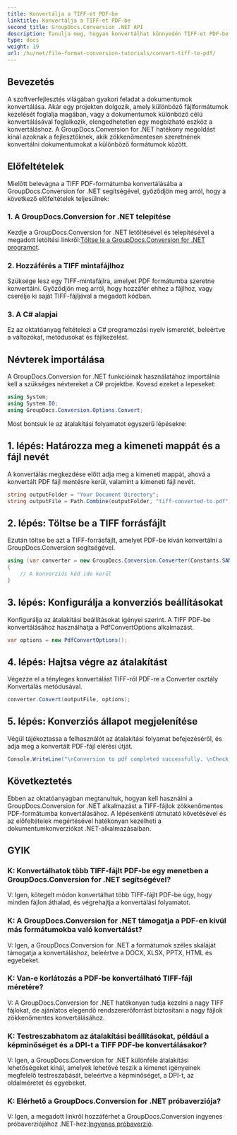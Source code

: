 ```yaml
---
title: Konvertálja a TIFF-et PDF-be
linktitle: Konvertálja a TIFF-et PDF-be
second_title: GroupDocs.Conversion .NET API
description: Tanulja meg, hogyan konvertálhat könnyedén TIFF-et PDF-be a GroupDocs.Conversion for .NET segítségével. Egyszerű, hatékony és zökkenőmentes dokumentumkonverziós megoldás.
type: docs
weight: 19
url: /hu/net/file-format-conversion-tutorials/convert-tiff-to-pdf/
---
```

## Bevezetés

A szoftverfejlesztés világában gyakori feladat a dokumentumok konvertálása. Akár egy projekten dolgozik, amely különböző fájlformátumok kezelését foglalja magában, vagy a dokumentumok különböző célú konvertálásával foglalkozik, elengedhetetlen egy megbízható eszköz a konvertáláshoz. A GroupDocs.Conversion for .NET hatékony megoldást kínál azoknak a fejlesztőknek, akik zökkenőmentesen szeretnének konvertálni dokumentumokat a különböző formátumok között.

## Előfeltételek

Mielőtt belevágna a TIFF PDF-formátumba konvertálásába a GroupDocs.Conversion for .NET segítségével, győződjön meg arról, hogy a következő előfeltételek teljesülnek:

### 1. A GroupDocs.Conversion for .NET telepítése
 Kezdje a GroupDocs.Conversion for .NET letöltésével és telepítésével a megadott letöltési linkről:[Töltse le a GroupDocs.Conversion for .NET programot](https://releases.groupdocs.com/conversion/net/).

### 2. Hozzáférés a TIFF mintafájlhoz
Szüksége lesz egy TIFF-mintafájlra, amelyet PDF formátumba szeretne konvertálni. Győződjön meg arról, hogy hozzáfér ehhez a fájlhoz, vagy cserélje ki saját TIFF-fájljával a megadott kódban.

### 3. A C# alapjai
Ez az oktatóanyag feltételezi a C# programozási nyelv ismeretét, beleértve a változókat, metódusokat és fájlkezelést.

## Névterek importálása

A GroupDocs.Conversion for .NET funkcióinak használatához importálnia kell a szükséges névtereket a C# projektbe. Kovesd ezeket a lepeseket:

```csharp
using System;
using System.IO;
using GroupDocs.Conversion.Options.Convert;
```

Most bontsuk le az átalakítási folyamatot egyszerű lépésekre:

## 1. lépés: Határozza meg a kimeneti mappát és a fájl nevét

A konvertálás megkezdése előtt adja meg a kimeneti mappát, ahová a konvertált PDF fájl mentésre kerül, valamint a kimeneti fájl nevét.

```csharp
string outputFolder = "Your Document Directory";
string outputFile = Path.Combine(outputFolder, "tiff-converted-to.pdf");
```

## 2. lépés: Töltse be a TIFF forrásfájlt

Ezután töltse be azt a TIFF-forrásfájlt, amelyet PDF-be kíván konvertálni a GroupDocs.Conversion segítségével.

```csharp
using (var converter = new GroupDocs.Conversion.Converter(Constants.SAMPLE_TIFF))
{
    // A konverziós kód ide kerül
}
```

## 3. lépés: Konfigurálja a konverziós beállításokat

Konfigurálja az átalakítási beállításokat igényei szerint. A TIFF PDF-be konvertálásához használhatja a PdfConvertOptions alkalmazást.

```csharp
var options = new PdfConvertOptions();
```

## 4. lépés: Hajtsa végre az átalakítást

Végezze el a tényleges konvertálást TIFF-ről PDF-re a Converter osztály Konvertálás metódusával.

```csharp
converter.Convert(outputFile, options);
```

## 5. lépés: Konverziós állapot megjelenítése

Végül tájékoztassa a felhasználót az átalakítási folyamat befejezéséről, és adja meg a konvertált PDF-fájl elérési útját.

```csharp
Console.WriteLine("\nConversion to pdf completed successfully. \nCheck output in {0}", outputFolder);
```

## Következtetés

Ebben az oktatóanyagban megtanultuk, hogyan kell használni a GroupDocs.Conversion for .NET alkalmazást a TIFF-fájlok zökkenőmentes PDF-formátumba konvertálásához. A lépésenkénti útmutató követésével és az előfeltételek megértésével hatékonyan kezelheti a dokumentumkonverziókat .NET-alkalmazásaiban.

## GYIK

### K: Konvertálhatok több TIFF-fájlt PDF-be egy menetben a GroupDocs.Conversion for .NET segítségével?

V: Igen, kötegelt módon konvertálhat több TIFF-fájlt PDF-be úgy, hogy minden fájlon áthalad, és végrehajtja a konvertálási folyamatot.

### K: A GroupDocs.Conversion for .NET támogatja a PDF-en kívül más formátumokba való konvertálást?

V: Igen, a GroupDocs.Conversion for .NET a formátumok széles skáláját támogatja a konvertáláshoz, beleértve a DOCX, XLSX, PPTX, HTML és egyebeket.

### K: Van-e korlátozás a PDF-be konvertálható TIFF-fájl méretére?

V: A GroupDocs.Conversion for .NET hatékonyan tudja kezelni a nagy TIFF fájlokat, de ajánlatos elegendő rendszererőforrást biztosítani a nagy fájlok zökkenőmentes konvertálásához.

### K: Testreszabhatom az átalakítási beállításokat, például a képminőséget és a DPI-t a TIFF PDF-be konvertálásakor?

V: Igen, a GroupDocs.Conversion for .NET különféle átalakítási lehetőségeket kínál, amelyek lehetővé teszik a kimenet igényeinek megfelelő testreszabását, beleértve a képminőséget, a DPI-t, az oldalméretet és egyebeket.

### K: Elérhető a GroupDocs.Conversion for .NET próbaverziója?

 V: Igen, a megadott linkről hozzáférhet a GroupDocs.Conversion ingyenes próbaverziójához .NET-hez:[Ingyenes próbaverzió](https://releases.groupdocs.com/).